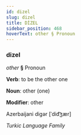 ```yaml
---
id: dizel
slug: dizel
title: DİZEL
sidebar_position: 468
hoverText: other § Pronoun
---
```


### dizel

*other* **§** Pronoun

**Verb**: to be the other one

**Noun**: other (one)

**Modifier**: other

Azerbaijani digər [ˈdid͡ʒær]

*Turkic Language Family*
